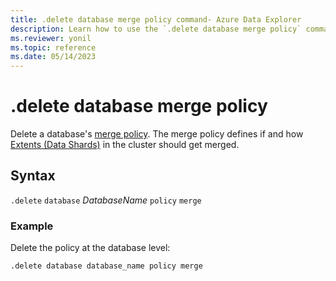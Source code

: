 ```yaml
---
title: .delete database merge policy command- Azure Data Explorer
description: Learn how to use the `.delete database merge policy` command to delete a database's merge policy.
ms.reviewer: yonil
ms.topic: reference
ms.date: 05/14/2023
---
```

# .delete database merge policy

Delete a database's [merge policy](mergepolicy.md). The merge policy defines if and how [Extents (Data Shards)](../management/extents-overview.md) in the cluster should get merged. 
 

## Syntax

`.delete` `database` *DatabaseName* `policy` `merge` 

### Example

Delete the policy at the database level:

```kusto
.delete database database_name policy merge 
```

